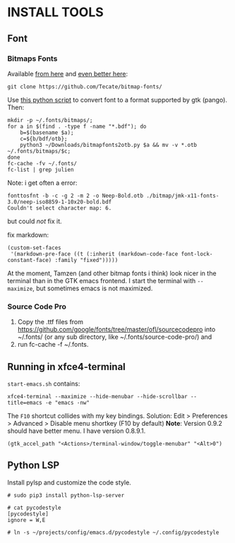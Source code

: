 # INSTALL TOOLS

## Font

### Bitmaps Fonts

Available [from here](https://files.ax86.net/terminus-ttf/#fontsizes) and [even better here](https://github.com/Tecate/bitmap-fonts/tree/master):
```
git clone https://github.com/Tecate/bitmap-fonts/
```

Use [this python script](https://ndim.fedorapeople.org/stuff/bitmapfonts2otb/bitmapfonts2otb.py) to convert font to a format supported by gtk (pango). Then:
```
mkdir -p ~/.fonts/bitmaps/; 
for a in $(find . -type f -name "*.bdf"); do 
	b=$(basename $a); 
	c=${b/bdf/otb};  
	python3 ~/Downloads/bitmapfonts2otb.py $a && mv -v *.otb ~/.fonts/bitmaps/$c; 
done
fc-cache -fv ~/.fonts/ 
fc-list | grep julien 
```
Note: i get often a error:
```
fonttosfnt -b -c -g 2 -m 2 -o Neep-Bold.otb ./bitmap/jmk-x11-fonts-3.0/neep-iso8859-1-10x20-bold.bdf
Couldn't select character map: 6.
```
but could *not* fix it.

fix markdown:
```
(custom-set-faces
 '(markdown-pre-face ((t (:inherit (markdown-code-face font-lock-constant-face) :family "fixed")))))
```

At the moment, Tamzen (and other bitmap fonts i think) look nicer in the terminal than in the GTK emacs frontend. I start the terminal with `--maximize`, but sometimes emacs is not maximized.

### Source Code Pro 

1. Copy the .ttf files from https://github.com/google/fonts/tree/master/ofl/sourcecodepro into ~/.fonts/ (or any sub directory, like ~/.fonts/source-code-pro/) and 
2. run fc-cache -f ~/.fonts.

## Running in xfce4-terminal

`start-emacs.sh` contains:
```
xfce4-terminal --maximize --hide-menubar --hide-scrollbar --title=emacs -e "emacs -nw"
```
The `F10` shortcut collides with my key bindings. 
Solution: Edit > Preferences > Advanced > Disable menu shortkey (F10 by default)
**Note**: 
Version 0.9.2 should have better menu. I have version 0.8.9.1.

```
(gtk_accel_path "<Actions>/terminal-window/toggle-menubar" "<Alt>0")
```

## Python LSP

Install pylsp and customize the code style.
```
# sudo pip3 install python-lsp-server

# cat pycodestyle 
[pycodestyle]
ignore = W,E

# ln -s ~/projects/config/emacs.d/pycodestyle ~/.config/pycodestyle
```
